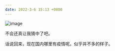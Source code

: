 ```yaml
---
date: 2022-3-6 15:13 +0800
---
```


![image](https://user-images.githubusercontent.com/59077595/156913059-779d4e14-707d-4596-a8e2-2b2e2cb1c5f3.png)

不会还真让我猜中了吧。

话说回来，现在国内哪里有疫情呢。似乎并不多的样子。
